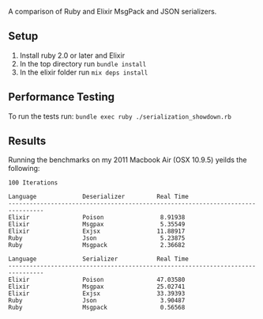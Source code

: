 A comparison of Ruby and Elixir MsgPack and JSON serializers.

## Setup

1. Install ruby 2.0 or later and Elixir
2. In the top directory run `bundle install`
3. In the elixir folder run `mix deps install`


## Performance Testing

To run the tests run: `bundle exec ruby ./serialization_showdown.rb`

## Results

Running the benchmarks on my 2011 Macbook Air (OSX 10.9.5) yeilds the following:

```
100 Iterations

Language             Deserializer         Real Time
--------------------------------------------------------------------------------
Elixir               Poison                8.91938
Elixir               Msgpax                5.35549
Elixir               Exjsx                11.88917
Ruby                 Json                  5.23875
Ruby                 Msgpack               2.36682

Language             Serializer           Real Time
--------------------------------------------------------------------------------
Elixir               Poison               47.03580
Elixir               Msgpax               25.02741
Elixir               Exjsx                33.39393
Ruby                 Json                  3.90487
Ruby                 Msgpack               0.56568
```
